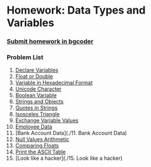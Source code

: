 Homework: Data Types and Variables
==================================

### [Submit homework in bgcoder](http://bgcoder.com/Contests/313/CSharp-Fundamentals-02-Data-types-and-variables)

### Problem List

1. [Declare Variables](https://github.com/de3ka/TelerikAcademy/blob/master/CSharp%20Fundamentals/02.%20Data-Types-and-Variables/Data-Types-and-Variables-Homework/Declare-Variables/README.md)
1. [Float or Double](https://github.com/de3ka/TelerikAcademy/blob/master/CSharp%20Fundamentals/02.%20Data-Types-and-Variables/Data-Types-and-Variables-Homework/Float-Or-Double/README.md)
1. [Variable in Hexadecimal Format](https://github.com/de3ka/TelerikAcademy/blob/master/CSharp%20Fundamentals/02.%20Data-Types-and-Variables/Data-Types-and-Variables-Homework/Variable-In-Hex/README.md)
1. [Unicode Character](https://github.com/de3ka/TelerikAcademy/blob/master/CSharp%20Fundamentals/02.%20Data-Types-and-Variables/Data-Types-and-Variables-Homework/Unicode-Character/README.md)
1. [Boolean Variable](https://github.com/de3ka/TelerikAcademy/blob/master/CSharp%20Fundamentals/02.%20Data-Types-and-Variables/Data-Types-and-Variables-Homework/Boolean-Variable/README.md)
1. [Strings and Objects](https://github.com/de3ka/TelerikAcademy/blob/master/CSharp%20Fundamentals/02.%20Data-Types-and-Variables/Data-Types-and-Variables-Homework/Strings-And-Objects/README.md)
1. [Quotes in Strings](https://github.com/de3ka/TelerikAcademy/blob/master/CSharp%20Fundamentals/02.%20Data-Types-and-Variables/Data-Types-and-Variables-Homework/Quotes-In-Strings/README.md)
1. [Isosceles Triangle](https://github.com/de3ka/TelerikAcademy/blob/master/CSharp%20Fundamentals/02.%20Data-Types-and-Variables/Data-Types-and-Variables-Homework/Isosceles-Triangle/README.md)
1. [Exchange Variable Values](https://github.com/de3ka/TelerikAcademy/blob/master/CSharp%20Fundamentals/02.%20Data-Types-and-Variables/Data-Types-and-Variables-Homework/Exchange-Variable-Values/README.md)
1. [Employee Data](https://github.com/de3ka/TelerikAcademy/blob/master/CSharp%20Fundamentals/02.%20Data-Types-and-Variables/Data-Types-and-Variables-Homework/Employee-Data/README.md)
1. [Bank Account Data](./11. Bank Account Data)
1. [Null Values Arithmetic](https://github.com/de3ka/TelerikAcademy/blob/master/CSharp%20Fundamentals/02.%20Data-Types-and-Variables/Data-Types-and-Variables-Homework/Null-Values-Arithmetic/README.md)
1. [Comparing Floats](https://github.com/de3ka/TelerikAcademy/blob/master/CSharp%20Fundamentals/02.%20Data-Types-and-Variables/Data-Types-and-Variables-Homework/Comparing-Floats/README.md)
1. [Print the ASCII Table](https://github.com/de3ka/TelerikAcademy/blob/master/CSharp%20Fundamentals/02.%20Data-Types-and-Variables/Data-Types-and-Variables-Homework/Print-The-ASCII-Table/README.md)
1. [Look like a hacker](./15. Look like a hacker)
